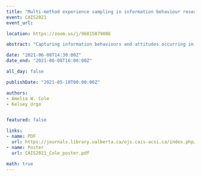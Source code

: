 ```yaml
---
title: "Multi-method experience sampling in information behaviour research"
event: CAIS2021
event_url:

location: https://zoom.us/j/96815079086

abstract: "Capturing information behaviours and attitudes occurring in natural settings is a challenge. Observational methods are often intrusive or retrospective proxies, which may change behaviour or misrepresent attitudes. Technology enables novel approaches to in-situ quantitative data collection but rarely explores qualitative reflections; informing researchers on what happened, but not necessarily why. Recent work uses multi-method approaches that combine quantitative data, tracking experiences, feelings, and behaviours over time, with qualitative data to gain deeper insights into subjective experiences. This poster has two main objectives: (1) introduce experience sampling methods (ESM) to information and library scientists, and (2) show how traditional quantitative ESM measures can be extended with qualitative measures."

date: "2021-06-08T14:30:00Z"
date_end: "2021-06-08T16:00:00Z"

all_day: false

publishDate: "2021-05-18T00:00:00Z"

authors:
- Amelia W. Cole
- Kelsey Urgo


featured: false

links:
- name: PDF
  url: https://journals.library.ualberta.ca/ojs.cais-acsi.ca/index.php/cais-asci/article/view/1187/1030
- name: Poster
  url: CAIS2021_Cole_poster.pdf

math: true
---
```

